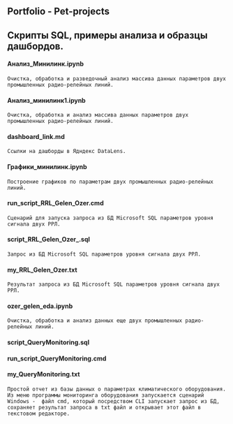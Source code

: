 ## Portfolio - Pet-projects

## Скрипты SQL, примеры анализа и образцы дашбордов.

#### Анализ_Минилинк.ipynb
`Очистка, обработка и разведочный анализ массива данных параметров двух промышленных радио-релейных линий.`
#### Анализ_минилинк1.ipynb
`Очистка, обработка и анализ массива данных параметров двух промышленных радио-релейных линий.`
#### dashboard_link.md
`Ссылки на дашборды в Ядндекс DataLens.`
#### Графики_минилинк.ipynb 
`Построение графиков по параметрам двух промышленных радио-релейных линий.`
#### run_script_RRL_Gelen_Ozer.cmd  
`Сценарий для запуска запроса из БД Microsoft SQL параметров уровня сигнала двух РРЛ.`  
#### script_RRL_Gelen_Ozer_.sql
`Запрос из БД Microsoft SQL параметров уровня сигнала двух РРЛ.`  
#### my_RRL_Gelen_Ozer.txt
`Результат запроса из БД Microsoft SQL параметров уровня сигнала двух РРЛ.`  
#### ozer_gelen_eda.ipynb
`Очистка, обработка и анализ данных еще двух промышленных радио-релейных линий.`
#### script_QueryMonitoring.sql  
#### run_script_QueryMonitoring.cmd  
#### my_QueryMonitoring.txt
`Простой отчет из базы данных о параметрах климатического оборудования. Из меню программы мониторинга оборудования запускается сценарий Windows - 
файл cmd, который посредством CLI запускает запрос из БД, сохраняет результат запроса в txt файл и открывает этот файл в текстовом редакторе.`  
